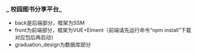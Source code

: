 ###  **_ 校园图书分享平台_** 

- back是后端部分，框架为SSM
- front为前端部分，框架为VUE+Elment（前端请先运行命令“npm install”下载对应包后再启动）
- graduation_design为数据库部分

